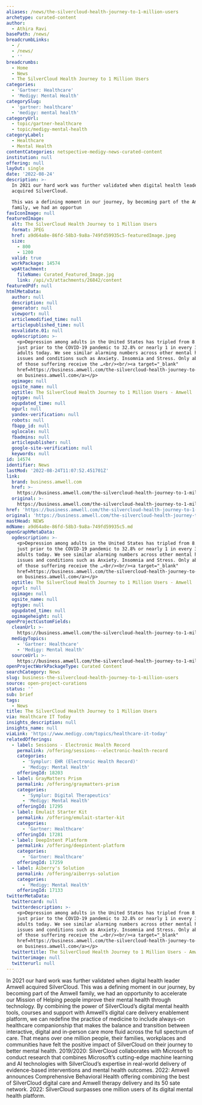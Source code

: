 ```yaml
---
aliases: /news/the-silvercloud-health-journey-to-1-million-users
archetype: curated-content
author:
  - Athira Ravi
basePath: /news/
breadcrumbLinks:
  - /
  - /news/
  - ''
breadcrumbs:
  - Home
  - News
  - The SilverCloud Health Journey to 1 Million Users
categories:
  - 'Gartner: Healthcare'
  - 'Medigy: Mental Health'
categorySlug:
  - 'gartner: healthcare'
  - 'medigy: mental health'
categoryUrl:
  - topic/gartner-healthcare
  - topic/medigy-mental-health
categoryLabel:
  - Healthcare
  - Mental Health
contentCategories: netspective-medigy-news-curated-content
institution: null
offering: null
layOut: single
date: '2022-08-24'
description: >-
  In 2021 our hard work was further validated when digital health leader Amwell
  acquired SilverCloud.

  This was a defining moment in our journey, by becoming part of the Amwell
  family, we had an opportun
favIconImage: null
featuredImage:
  alt: The SilverCloud Health Journey to 1 Million Users
  format: JPEG
  href: a9d64a8e-86fd-58b3-9a8a-749fd59935c5-featuredImage.jpeg
  size:
    - 800
    - 1200
  valid: true
  workPackage: 14574
  wpAttachment:
    fileName: Curated_Featured_Image.jpg
    link: /api/v3/attachments/26842/content
featuredPdf: null
htmlMetaData:
  author: null
  description: null
  generator: null
  viewport: null
  articlemodified_time: null
  articlepublished_time: null
  msvalidate.01: null
  ogdescription: >-
    <p>Depression among adults in the United States has tripled from 8.5 percent
    just prior to the COVID-19 pandemic to 32.8% or nearly 1 in every 3 American
    adults today. We see similar alarming numbers across other mental health
    issues and conditions such as Anxiety. Insomnia and Stress. Only about half
    of those suffering receive the …<br/><br/><a target="_blank"
    href=https://business.amwell.com/the-silvercloud-health-journey-to-1-million-users/>Read
    on business.amwell.com</a></p>
  ogimage: null
  ogsite_name: null
  ogtitle: The SilverCloud Health Journey to 1 Million Users - Amwell
  ogtype: null
  ogupdated_time: null
  ogurl: null
  yandex-verification: null
  robots: null
  fbapp_id: null
  oglocale: null
  fbadmins: null
  articlepublisher: null
  google-site-verification: null
  keywords: null
id: 14574
identifier: News
lastMod: '2022-08-24T11:07:52.451701Z'
link:
  brand: business.amwell.com
  href: >-
    https://business.amwell.com/the-silvercloud-health-journey-to-1-million-users/
  original: >-
    https://business.amwell.com/the-silvercloud-health-journey-to-1-million-users/
href: 'https://business.amwell.com/the-silvercloud-health-journey-to-1-million-users/'
original: 'https://business.amwell.com/the-silvercloud-health-journey-to-1-million-users/'
mastHead: NEWS
mdName: a9d64a8e-86fd-58b3-9a8a-749fd59935c5.md
openGraphMetaData:
  ogdescription: >-
    <p>Depression among adults in the United States has tripled from 8.5 percent
    just prior to the COVID-19 pandemic to 32.8% or nearly 1 in every 3 American
    adults today. We see similar alarming numbers across other mental health
    issues and conditions such as Anxiety. Insomnia and Stress. Only about half
    of those suffering receive the …<br/><br/><a target="_blank"
    href=https://business.amwell.com/the-silvercloud-health-journey-to-1-million-users/>Read
    on business.amwell.com</a></p>
  ogtitle: The SilverCloud Health Journey to 1 Million Users - Amwell
  ogurl: null
  ogimage: null
  ogsite_name: null
  ogtype: null
  ogupdated_time: null
  ogimageheight: null
openProjectCustomFields:
  cleanUrl: >-
    https://business.amwell.com/the-silvercloud-health-journey-to-1-million-users/
  medigyTopics:
    - 'Gartner: Healthcare'
    - 'Medigy: Mental Health'
  sourceUrl: >-
    https://business.amwell.com/the-silvercloud-health-journey-to-1-million-users/
openProjectWorkPackageType: Curated Content
searchCategory: News
slug: business-the-silvercloud-health-journey-to-1-million-users
source: open-project-curations
status: ''
sub: brief
tags:
  - News
title: The SilverCloud Health Journey to 1 Million Users
via: Healthcare IT Today
insights_description: null
insights_name: null
viaLink: 'https://www.medigy.com/topics/healthcare-it-today'
relatedOfferings:
  - label: Sessions - Electronic Health Record
    permalink: /offering/sessions---electronic-health-record
    categories:
      - 'Symplur: EHR (Electronic Health Record)'
      - 'Medigy: Mental Health'
    offeringId: 18203
  - label: GrayMatters Prism
    permalink: /offering/graymatters-prism
    categories:
      - 'Symplur: Digital Therapeutics'
      - 'Medigy: Mental Health'
    offeringId: 17295
  - label: Emulait Starter Kit
    permalink: /offering/emulait-starter-kit
    categories:
      - 'Gartner: Healthcare'
    offeringId: 17281
  - label: DeepIntent Platform
    permalink: /offering/deepintent-platform
    categories:
      - 'Gartner: Healthcare'
    offeringId: 17259
  - label: Aiberry's Solution
    permalink: /offering/aiberrys-solution
    categories:
      - 'Medigy: Mental Health'
    offeringId: 17133
twitterMetaData:
  twittercard: null
  twitterdescription: >-
    <p>Depression among adults in the United States has tripled from 8.5 percent
    just prior to the COVID-19 pandemic to 32.8% or nearly 1 in every 3 American
    adults today. We see similar alarming numbers across other mental health
    issues and conditions such as Anxiety. Insomnia and Stress. Only about half
    of those suffering receive the …<br/><br/><a target="_blank"
    href=https://business.amwell.com/the-silvercloud-health-journey-to-1-million-users/>Read
    on business.amwell.com</a></p>
  twittertitle: The SilverCloud Health Journey to 1 Million Users - Amwell
  twitterimage: null
  twitterurl: null
---
```

<p>In 2021 our hard work was further validated when digital health leader Amwell acquired SilverCloud.
This was a defining moment in our journey, by becoming part of the Amwell family, we had an opportunity to accelerate our Mission of Helping people improve their mental health through technology.
By combining the power of SilverCloud’s digital mental health tools, courses and support with Amwell’s digital care delivery enablement platform, we can redefine the practice of medicine to include always-on healthcare companionship that makes the balance and transition between interactive, digital and in-person care more fluid across the full spectrum of care.
That means over one million people, their families, workplaces and communities have felt the positive impact of SilverCloud on their journey to better mental health.
2019/2020: SilverCloud collaborates with Microsoft to conduct research that combines Microsoft’s cutting-edge machine learning and AI technologies with SilverCloud’s expertise in real-world delivery of evidence-based interventions and mental health outcomes.
2022: Amwell announces Comprehensive Behavioral Health offering combining the best of SilverCloud digital care and Amwell therapy delivery and its 50 sate network.
2022: SilverCloud surpasses one million users of its digital mental health platform.</p>
